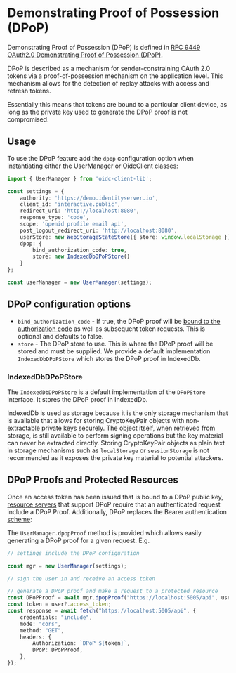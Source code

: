 # Demonstrating Proof of Possession (DPoP)

Demonstrating Proof of Possession (DPoP) is defined in [RFC 9449 OAuth2.0 Demonstrating Proof of Possession (DPoP)](https://datatracker.ietf.org/doc/html/rfc9449).

DPoP is described as a mechanism for sender-constraining OAuth 2.0 tokens via a proof-of-possession mechanism on the application level. This mechanism allows for the detection of replay attacks with access and refresh tokens.

Essentially this means that tokens are bound to a particular client device, as long as the private key used to generate
the DPoP proof is not compromised.

## Usage

To use the DPoP feature add the `dpop` configuration option when instantiating either the UserManager or OidcClient classes:

```typescript
import { UserManager } from 'oidc-client-lib';

const settings = {
    authority: 'https://demo.identityserver.io',
    client_id: 'interactive.public',
    redirect_uri: 'http://localhost:8080',
    response_type: 'code',
    scope: 'openid profile email api',
    post_logout_redirect_uri: 'http://localhost:8080',
    userStore: new WebStorageStateStore({ store: window.localStorage }),
    dpop: {
        bind_authorization_code: true,
        store: new IndexedDbDPoPStore()
    }
};

const userManager = new UserManager(settings);
```
## DPoP configuration options

- `bind_authorization_code` - If true, the DPoP proof will be [bound to the authorization code](https://datatracker.ietf.org/doc/html/rfc9449#name-authorization-code-binding-) as well as subsequent token requests. This is optional and defaults to false.
- `store` - The DPoP store to use. This is where the DPoP proof will be stored and must be supplied. We provide a default implementation `IndexedDbDPoPStore` which stores the DPoP proof in IndexedDb.

### IndexedDbDPoPStore

The `IndexedDbDPoPStore` is a default implementation of the `DPoPStore` interface. It stores the DPoP proof in IndexedDb.

IndexedDb is used as storage because it is the only storage mechanism that is available that allows for storing CryptoKeyPair objects
with non-extractable private keys securely. The object itself, when retrieved from storage, is still available to perform signing operations but the key material can
never be extracted directly. Storing CryptoKeyPair objects as plain text in storage mechanisms such as `localStorage` or `sessionStorage`
is not recommended as it exposes the private key material to potential attackers.

## DPoP Proofs and Protected Resources

Once an access token has been issued that is bound to a DPoP public key, [resource servers](https://datatracker.ietf.org/doc/html/rfc9449#name-protected-resource-access) that support DPoP
require that an authenticated request include a DPoP Proof. Additionally, DPoP replaces the Bearer authentication [scheme](https://datatracker.ietf.org/doc/html/rfc9449#section-7.1):

The `UserManager.dpopProof` method is provided which allows easily generating a DPoP proof for a given request. E.g.

```typescript
// settings include the DPoP configuration

const mgr = new UserManager(settings);

// sign the user in and receive an access token

// generate a DPoP proof and make a request to a protected resource
const DPoPProof = await mgr.dpopProof("https://localhost:5005/api", user);
const token = user?.access_token;
const response = await fetch("https://localhost:5005/api", {
    credentials: "include",
    mode: "cors",
    method: "GET",
    headers: {
        Authorization: `DPoP ${token}`,
        DPoP: DPoPProof,
    },
});
```
